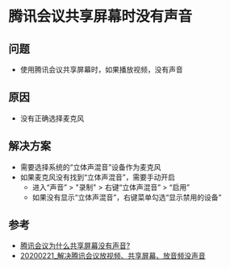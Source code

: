 # 腾讯会议共享屏幕时没有声音

## 问题
* 使用腾讯会议共享屏幕时，如果播放视频，没有声音

## 原因
* 没有正确选择麦克风

## 解决方案
* 需要选择系统的“立体声混音”设备作为麦克风
* 如果麦克风没有找到“立体声混音”，需要手动开启
  * 进入“声音” > "录制" > 右键“立体声混音” > “启用”
  * 如果没有显示“立体声混音”，右键菜单勾选“显示禁用的设备”

## 参考
* [腾讯会议为什么共享屏幕没有声音?](https://www.zhihu.com/question/370870437)
* [20200221_解决腾讯会议放视频、共享屏幕、放音频没声音](https://zhuanlan.zhihu.com/p/111022254)
